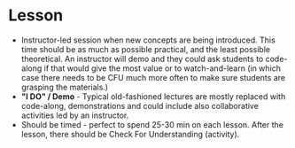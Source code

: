 # Lesson

- Instructor-led session when new concepts are being introduced. This time should be as much as possible practical, and the least possible theoretical. An instructor will  demo and they could ask students to code-along if that would give the most value or to watch-and-learn (in which case there needs to be CFU much more often to make sure students are grasping the materials.)
- **"I DO" / Demo** - Typical old-fashioned lectures are mostly replaced with code-along, demonstrations and could include also collaborative activities led by an instructor.
- Should be timed - perfect to spend 25-30 min on each lesson. After the lesson, there should be Check For Understanding (activity).
